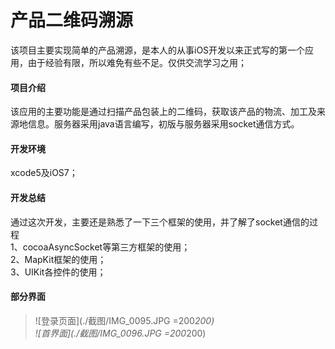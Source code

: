 # 产品二维码溯源
该项目主要实现简单的产品溯源，是本人的从事iOS开发以来正式写的第一个应用，由于经验有限，所以难免有些不足。仅供交流学习之用；   

#### 项目介绍   
该应用的主要功能是通过扫描产品包装上的二维码，获取该产品的物流、加工及来源地信息。服务器采用java语言编写，初版与服务器采用socket通信方式。   

#### 开发环境   

xcode5及iOS7；   

#### 开发总结  
通过这次开发，主要还是熟悉了一下三个框架的使用，并了解了socket通信的过程   
1、cocoaAsyncSocket等第三方框架的使用；   
2、MapKit框架的使用；   
3、UIKit各控件的使用；

#### 部分界面   

> ![登录页面](./截图/IMG_0095.JPG =200*200)   
> ![首界面](./截图/IMG_0096.JPG =200*200)
